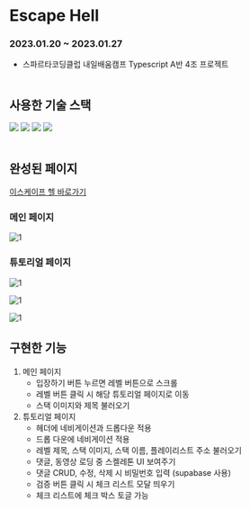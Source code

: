 # Escape Hell

### 2023.01.20 ~ 2023.01.27

- 스파르타코딩클럽 내일배움캠프 Typescript A반 4조 프로젝트
  <br>
  <br>

## 사용한 기술 스택

<img src="https://img.shields.io/badge/typescript-3178C6?style=for-the-badge&logo=typescript&logoColor=white">

<img src="https://img.shields.io/badge/react query-FF4154?style=for-the-badge&logo=reactquery&logoColor=white">

<img src="https://img.shields.io/badge/tailwind-06B6D4?style=for-the-badge&logo=tailwindcss&logoColor=white">

<img src="https://img.shields.io/badge/supabase-3ECF8E?style=for-the-badge&logo=supabase&logoColor=white">

<br>
<br>

## 완성된 페이지

[이스케이프 헬 바로가기](https://escape-hell-arpx.vercel.app/)

### 메인 페이지

![1](https://user-images.githubusercontent.com/117059420/215096027-23b17932-887a-4266-aec3-69bd0138fb03.png)

### 튜토리얼 페이지

![1](https://user-images.githubusercontent.com/117059420/215094489-2558aa1d-e467-4b96-9e1a-fc8e96a723a7.png)

![1](https://user-images.githubusercontent.com/117059420/215095370-9aba486e-5c1e-40bc-b382-973fa226fbc5.PNG)

![1](https://user-images.githubusercontent.com/117059420/215095496-e8e074d6-eba0-4ae6-bfb4-a918eba0dfd3.png)
<br>

## 구현한 기능

1. 메인 페이지
   - 입장하기 버튼 누르면 레벨 버튼으로 스크롤
   - 레벨 버튼 클릭 시 해당 튜토리얼 페이지로 이동
   - 스택 이미지와 제목 불러오기
2. 튜토리얼 페이지
   - 헤더에 네비게이션과 드롭다운 적용
   - 드롭 다운에 네비게이션 적용
   - 레벨 제목, 스택 이미지, 스택 이름, 플레이리스트 주소 불러오기
   - 댓글, 동영상 로딩 중 스켈레톤 UI 보여주기
   - 댓글 CRUD, 수정, 삭제 시 비밀번호 입력 (supabase 사용)
   - 검증 버튼 클릭 시 체크 리스트 모달 띄우기
   - 체크 리스트에 체크 박스 토글 가능
